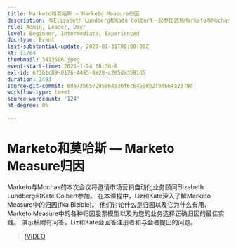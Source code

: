 ```yaml
---
title: Marketo和莫哈斯 — Marketo Measure归因
description: 与Elizabeth Lundberg和Kate Colbert一起参加这场Marketo与Mochas会议，探索Marketo Measure中的归因，包括股票模型、选择正确模型的最佳实践以及实时问答，以增强您的营销见解。
role: Admin, Leader, User
level: Beginner, Intermediate, Experienced
doc-type: Event
last-substantial-update: 2023-01-31T00:00:00Z
kt: 11764
thumbnail: 3413506.jpeg
event-start-time: 2023-1-24 08:30-8
exl-id: 6f3b1c89-0176-4495-8e28-c265da3581d5
duration: 3493
source-git-commit: 8da73b657295864a3bf6c64598b2fbd664a2379d
workflow-type: tm+mt
source-wordcount: '124'
ht-degree: 0%

---
```


# Marketo和莫哈斯 — Marketo Measure归因

Marketo与Mochas的本次会议将邀请市场营销自动化业务顾问Elizabeth Lundberg和Kate Colbert参加。 在本课程中，Liz和Kate深入了解Marketo Measure中的归因(fka Bizible)。 他们讨论什么是归因以及它为什么有用、Marketo Measure中的各种归因股票模型以及为您的业务选择正确归因的最佳实践。 演示稿附有问答，Liz和Kate会回答注册者和与会者提出的问题。

>[!VIDEO](https://video.tv.adobe.com/v/3413506/?quality=12&learn=on)
